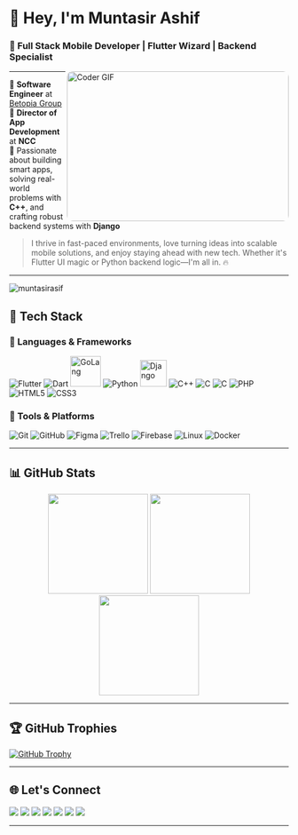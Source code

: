 # 👋 Hey, I'm Muntasir Ashif

### 🚀 Full Stack Mobile Developer | Flutter Wizard | Backend Specialist

<img align="right" src="https://cdn.dribbble.com/users/1025838/screenshots/6220885/devguy3.gif" height="270" width="400" alt="Coder GIF" style="border-radius: 10px;" />

---

🏢 **Software Engineer** at [Betopia Group](https://www.betopiagroup.com/)  
🎯 **Director of App Development** at **NCC**  
🧠 Passionate about building smart apps, solving real-world problems with **C++**, and crafting robust backend systems with **Django**

> I thrive in fast-paced environments, love turning ideas into scalable mobile solutions, and enjoy staying ahead with new tech. Whether it's Flutter UI magic or Python backend logic—I'm all in. 🔥

---
<p align="left"> <img src="https://komarev.com/ghpvc/?username=muntasirasif&label=Profile%20views&color=0e75b6&style=flat" alt="muntasirasif" /> </p>

## 🧰 Tech Stack

### 🔹 Languages & Frameworks
<p align="left">
  <img src="https://img.icons8.com/color/48/000000/flutter.png" alt="Flutter" />
  <img src="https://img.icons8.com/color/48/000000/dart.png" alt="Dart" />
  <img src="https://go.dev/blog/go-brand/Go-Logo/PNG/Go-Logo_Aqua.png" alt="GoLang" width="55" height="55" />
  <img src="https://img.icons8.com/color/48/000000/python.png" alt="Python" />
  <img src="https://cdn.jsdelivr.net/gh/devicons/devicon@latest/icons/django/django-plain-wordmark.svg" alt="Django" width="48" height="48"/>
  <img src="https://img.icons8.com/color/48/000000/c-plus-plus-logo.png" alt="C++" />
  <img src="https://img.icons8.com/color/48/000000/c-programming.png" alt="C" />
  <img src="https://img.icons8.com/?size=48&id=lTKW3iI3wIT0&format=png&color=000000" alt="C" />
  <img src="https://img.icons8.com/officel/48/000000/php-logo.png" alt="PHP" />
  <img src="https://img.icons8.com/color/48/000000/html-5--v1.png" alt="HTML5" />
  <img src="https://img.icons8.com/color/48/000000/css3.png" alt="CSS3" />
</p>

### 🔹 Tools & Platforms
<p align="left">
  <img src="https://img.icons8.com/color/48/000000/git.png" alt="Git" />
  <img src="https://img.icons8.com/glyph-neue/48/github.png" alt="GitHub" />
  <img src="https://img.icons8.com/color/48/000000/figma--v1.png" alt="Figma" />
  <img src="https://img.icons8.com/color/48/000000/trello.png" alt="Trello" />
  <img src="https://img.icons8.com/color/48/000000/firebase.png" alt="Firebase" />
  <img src="https://img.icons8.com/color/48/000000/linux.png" alt="Linux" />
  <img src="https://img.icons8.com/fluency/48/docker.png" alt="Docker" />
</p>

---

## 📊 GitHub Stats

<div align="center">
  <img src="https://github-readme-stats.vercel.app/api?username=MuntasirAsif&show_icons=true&theme=dark&border_radius=10" height="180" />
  <img src="https://github-readme-streak-stats.herokuapp.com?user=MuntasirAsif&theme=dark&hide_border=false&date_format=M%20j%5B%2C%20Y%5D" height="180" />
  <img src="https://github-readme-stats.vercel.app/api/top-langs/?username=MuntasirAsif&layout=compact&theme=dark&langs_count=8" height="180" />
</div>

---

## 🏆 GitHub Trophies

<p align="left">
  <a href="https://github.com/ryo-ma/github-profile-trophy">
    <img src="https://github-profile-trophy.vercel.app/?username=MuntasirAsif&theme=onedark&margin-w=15&margin-h=15" alt="GitHub Trophy" />
  </a>
</p>

---

## 🌐 Let's Connect

<p align="left">
  <a href="https://www.youtube.com/@errorcode99official"><img src="https://img.shields.io/badge/YouTube-E60023?style=for-the-badge&logo=youtube&logoColor=white" /></a>
  <a href="https://www.linkedin.com/in/muhammad-muntasir-mahamud-ashif-2a6749200/"><img src="https://img.shields.io/badge/LinkedIn-0077B5?style=for-the-badge&logo=linkedin&logoColor=white" /></a>
  <a href="https://www.facebook.com/muntasir.sky.llc"><img src="https://img.shields.io/badge/Facebook-1877F2?style=for-the-badge&logo=facebook&logoColor=white" /></a>
  <a href="https://www.instagram.com/muntasirashif"><img src="https://img.shields.io/badge/Instagram-E4405F?style=for-the-badge&logo=instagram&logoColor=white" /></a>
  <a href="https://dev.to/muntasir_ashif_2f8e686325"><img src="https://img.shields.io/badge/Dev.to-0A0A0A?style=for-the-badge&logo=devdotto&logoColor=white" /></a>
  <a href="https://twitter.com/ashif_muntasir"><img src="https://img.shields.io/badge/Twitter-1DA1F2?style=for-the-badge&logo=twitter&logoColor=white" /></a>
  <a href="https://medium.com/@muntasirashifee"><img src="https://img.shields.io/badge/Medium-00AB6C?style=for-the-badge&logo=medium&logoColor=white" /></a>
</p>

---

<!-- Feel free to fork and personalize this README as you evolve! -->
